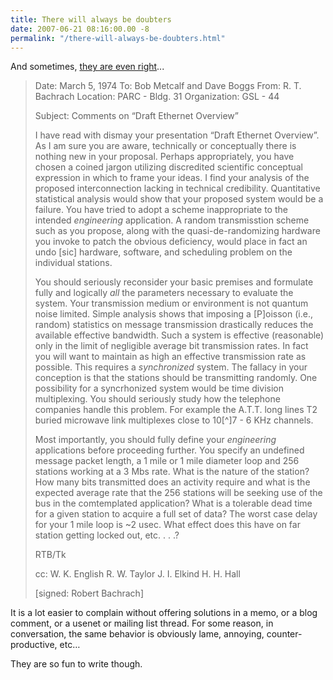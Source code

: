 ```yaml
---
title: There will always be doubters
date: 2007-06-21 08:16:00.00 -8
permalink: "/there-will-always-be-doubters.html"
---
```

And sometimes, [they are even right](http://bytecoder.com/2006/09/28/xerox-1974-ethernet-would-be-a-failure/)...

> Date: March 5, 1974
To: Bob Metcalf and Dave Boggs
From: R. T. Bachrach
Location: PARC - Bldg. 31
Organization: GSL - 44
>
> Subject: Comments on “Draft Ethernet Overview”
>
> I have read with dismay your presentation “Draft Ethernet Overview”. As I am sure you are aware, technically or conceptually there is nothing new in your proposal. Perhaps appropriately, you have chosen a coined jargon utilizing discredited scientific conceptual expression in which to frame your ideas. I find your analysis of the proposed interconnection lacking in technical credibility. Quantitative statistical analysis would show that your proposed system would be a failure. You have tried to adopt a scheme inappropriate to the intended _engineering_ application. A random transmisstion scheme such as you propose, along with the quasi-de-randomizing hardware you invoke to patch the obvious deficiency, would place in fact an undo [sic] hardware, software, and scheduling problem on the individual stations.
>
> You should seriously reconsider your basic premises and formulate fully and logically _all_ the parameters necessary to evaluate the system. Your transmission medium or environment is not quantum noise limited. Simple analysis shows that imposing a [P]oisson (i.e., random) statistics on message transmission drastically reduces the available effective bandwidth. Such a system is effective (reasonable) only in the limit of negligible average bit transmission rates. In fact you will want to maintain as high an effective transmission rate as possible. This requires a _synchronized_ system. The fallacy in your conception is that the stations should be transmitting randomly. One possibility for a syncrhonized system would be time division multiplexing. You should seriously study how the telephone companies handle this problem. For example the A.T.T. long lines T2 buried microwave link multiplexes close to 10[^]7 - 6 KHz channels.
>
> Most importantly, you should fully define your _engineering_ applications before proceeding further. You specify an undefined message packet length, a 1 mile or 1 mile diameter loop and 256 stations working at a 3 Mbs rate. What is the nature of the station? How many bits transmitted does an activity require and what is the expected average rate that the 256 stations will be seeking use of the bus in the comtemplated application? What is a tolerable dead time for a given station to acquire a full set of data? The worst case delay for your 1 mile loop is ~2 usec. What effect does this have on far station getting locked out, etc. . . .?
>
> RTB/Tk
>
> cc: W. K. English
R. W. Taylor
J. I. Elkind
H. H. Hall
>
> [signed: Robert Bachrach]

It is a lot easier to complain without offering solutions in a memo, or a blog comment, or a usenet or mailing list thread. For some reason, in conversation, the same behavior is obviously lame, annoying, counter-productive, etc…

They are so fun to write though.
